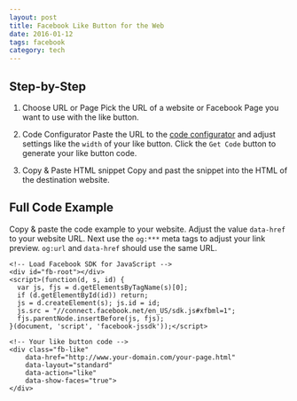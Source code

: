 ```yaml
---
layout: post
title: Facebook Like Button for the Web
date: 2016-01-12
tags: facebook
category: tech
---
```


Step-by-Step
------------
1. Choose URL or Page
Pick the URL of a website or Facebook Page you want to use with the like button.

2. Code Configurator
Paste the URL to the [code configurator][url-1] and adjust settings like the `width` of your like button. Click the `Get Code` button to generate your like button code.

3. Copy & Paste HTML snippet
Copy and past the snippet into the HTML of the destination website.

Full Code Example
----------------
Copy & paste the code example to your website. Adjust the value `data-href` to your website URL. Next use the `og:***` meta tags to adjust your link preview. `og:url` and `data-href` should use the same URL.

	<!-- Load Facebook SDK for JavaScript -->
	<div id="fb-root"></div>
	<script>(function(d, s, id) {
	  var js, fjs = d.getElementsByTagName(s)[0];
	  if (d.getElementById(id)) return;
	  js = d.createElement(s); js.id = id;
	  js.src = "//connect.facebook.net/en_US/sdk.js#xfbml=1";
	  fjs.parentNode.insertBefore(js, fjs);
	}(document, 'script', 'facebook-jssdk'));</script>

	<!-- Your like button code -->
	<div class="fb-like" 
		data-href="http://www.your-domain.com/your-page.html" 
		data-layout="standard" 
		data-action="like" 
		data-show-faces="true">
	</div>

[url-1]:https://developers.facebook.com/docs/plugins/like-button#configurato